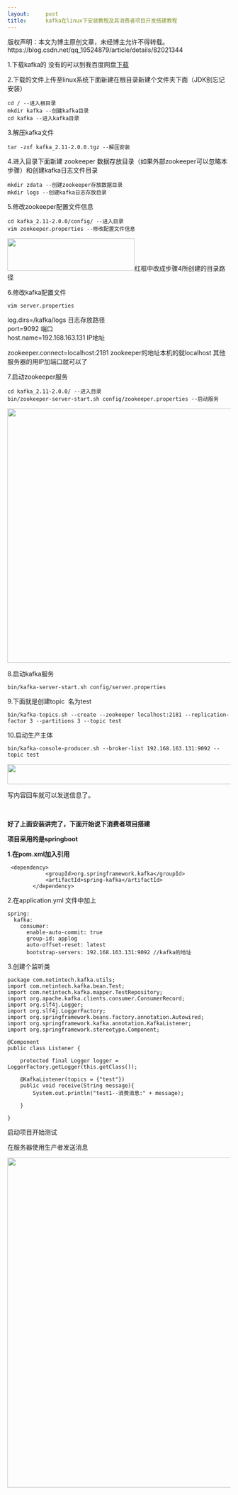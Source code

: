 ```yaml
---
layout:     post
title:      kafka在linux下安装教程及其消费者项目开发搭建教程
---
```

<div id="article_content" class="article_content clearfix csdn-tracking-statistics" data-pid="blog" data-mod="popu_307" data-dsm="post">
								<div class="article-copyright">
					版权声明：本文为博主原创文章，未经博主允许不得转载。					https://blog.csdn.net/qq_19524879/article/details/82021344				</div>
								            <link rel="stylesheet" href="https://csdnimg.cn/release/phoenix/template/css/ck_htmledit_views-f76675cdea.css">
						<div class="htmledit_views" id="content_views">
                <p>1.下载kafka的 没有的可以到我百度网盘<a href="https://pan.baidu.com/s/1pSExYqT45TjbYV5c4OFl-Q" rel="nofollow">下载</a></p>

<p>2.下载的文件上传至linux系统下面新建在根目录新建个文件夹下面（JDK别忘记安装）</p>

<pre class="has">
<code>cd / --进入根目录
mkdir kafka --创建kafka目录
cd kafka --进入kafka目录</code></pre>

<p>3.解压kafka文件</p>

<pre class="has">
<code>tar -zxf kafka_2.11-2.0.0.tgz --解压安装</code></pre>

<p>4.进入目录下面新建 zookeeper 数据存放目录（如果外部zookeeper可以忽略本步骤）和创建kafka日志文件目录</p>

<pre class="has">
<code>mkdir zdata --创建zookeeper存放数据目录
mkdir logs --创建kafka日志存放目录
</code></pre>

<p>5.修改zookeeper配置文件信息</p>

<pre class="has">
<code>cd kafka_2.11-2.0.0/config/ --进入目录
vim zookeeper.properties --修改配置文件信息</code></pre>

<p><img alt="" class="has" height="73" src="https://img-blog.csdn.net/20180824165234203?watermark/2/text/aHR0cHM6Ly9ibG9nLmNzZG4ubmV0L3FxXzE5NTI0ODc5/font/5a6L5L2T/fontsize/400/fill/I0JBQkFCMA==/dissolve/70" width="287">红框中改成步骤4所创建的目录路径</p>

<p>6.修改kafka配置文件</p>

<pre class="has">
<code>vim server.properties </code></pre>

<p>log.dirs=/kafka/logs 日志存放路径<br>
port=9092 端口<br>
host.name=192.168.163.131 IP地址</p>

<p>zookeeper.connect=localhost:2181 zookeeper的地址本机的就localhost 其他服务器的用IP加端口就可以了</p>

<p>7.启动zookeeper服务</p>

<pre class="has">
<code>cd kafka_2.11-2.0.0/ --进入目录
bin/zookeeper-server-start.sh config/zookeeper.properties --启动服务
</code></pre>

<p><img alt="" class="has" height="573" src="https://img-blog.csdn.net/20180824165739283?watermark/2/text/aHR0cHM6Ly9ibG9nLmNzZG4ubmV0L3FxXzE5NTI0ODc5/font/5a6L5L2T/fontsize/400/fill/I0JBQkFCMA==/dissolve/70" width="780"></p>

<p>8.启动kafka服务</p>

<pre class="has">
<code>bin/kafka-server-start.sh config/server.properties</code></pre>

<p>9.下面就是创建topic  名为test</p>

<pre class="has">
<code>bin/kafka-topics.sh --create --zookeeper localhost:2181 --replication-factor 3 --partitions 3 --topic test</code></pre>

<p>10.启动生产主体</p>

<pre class="has">
<code>bin/kafka-console-producer.sh --broker-list 192.168.163.131:9092 --topic test</code></pre>

<p><img alt="" class="has" height="45" src="https://img-blog.csdn.net/20180824170402341?watermark/2/text/aHR0cHM6Ly9ibG9nLmNzZG4ubmV0L3FxXzE5NTI0ODc5/font/5a6L5L2T/fontsize/400/fill/I0JBQkFCMA==/dissolve/70" width="745"></p>

<p>写内容回车就可以发送信息了。</p>

<p> </p>

<p><strong>好了上面安装讲完了，下面开始说下消费者项目搭建</strong></p>

<p><strong>项目采用的是springboot</strong></p>

<p><strong>1.在pom.xml加入引用</strong></p>

<pre class="has">
<code> &lt;dependency&gt;
            &lt;groupId&gt;org.springframework.kafka&lt;/groupId&gt;
            &lt;artifactId&gt;spring-kafka&lt;/artifactId&gt;
        &lt;/dependency&gt;</code></pre>

<p>2.在application.yml 文件中加上</p>

<pre class="has">
<code>spring:
  kafka:
    consumer:
      enable-auto-commit: true
      group-id: applog
      auto-offset-reset: latest
      bootstrap-servers: 192.168.163.131:9092 //kafka的地址</code></pre>

<p>3.创建个监听类</p>

<pre class="has">
<code>package com.netintech.kafka.utils;
import com.netintech.kafka.bean.Test;
import com.netintech.kafka.mapper.TestRepository;
import org.apache.kafka.clients.consumer.ConsumerRecord;
import org.slf4j.Logger;
import org.slf4j.LoggerFactory;
import org.springframework.beans.factory.annotation.Autowired;
import org.springframework.kafka.annotation.KafkaListener;
import org.springframework.stereotype.Component;

@Component
public class Listener {
   
    protected final Logger logger = LoggerFactory.getLogger(this.getClass());

    @KafkaListener(topics = {"test"})
    public void receive(String message){
        System.out.println("test1--消费消息:" + message);
       
    }
   
}
</code></pre>

<p>启动项目开始测试 </p>

<p>在服务器使用生产者发送消息</p>

<p><img alt="" class="has" height="743" src="https://img-blog.csdn.net/20180824171138974?watermark/2/text/aHR0cHM6Ly9ibG9nLmNzZG4ubmV0L3FxXzE5NTI0ODc5/font/5a6L5L2T/fontsize/400/fill/I0JBQkFCMA==/dissolve/70" width="1200"></p>            </div>
                </div>